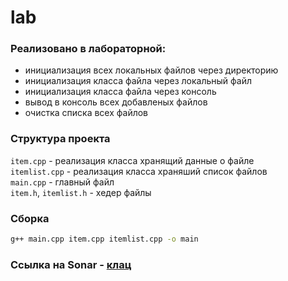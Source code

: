 # lab
### Реализовано в лабораторной:
- инициализация всех локальных файлов через директорию
- инициализация класса файла через локальный файл
- инициализация класса файла через консоль
- вывод в консоль всех добавленых файлов
- очистка списка всех файлов

### Структура проекта 
`item.cpp` - реализация класса хранящий данные о файле<br>
`itemlist.cpp` - реализация класса храняший список файлов<br>
`main.cpp` - главный файл<br>
`item.h`, `itemlist.h` - хедер файлы

### Сборка
```bash
g++ main.cpp item.cpp itemlist.cpp -o main
```

### Ссылка на Sonar - [клац](https://sonarcloud.io/project/overview?id=Anton-Euro_labs)
